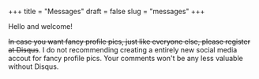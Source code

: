 +++
title = "Messages"
draft = false
slug = "messages"
+++

Hello and welcome!

~~In case you want fancy profile pics, just like everyone else, please register at Disqus~~.
I do not recommending creating a entirely new social media accout for fancy profile pics. Your comments won't be any less valuable without Disqus.